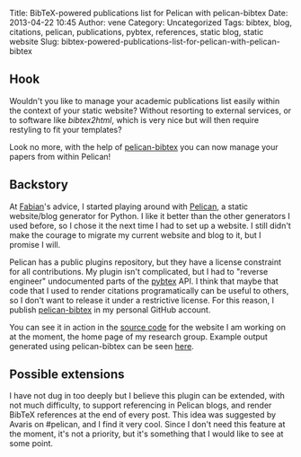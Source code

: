 Title: BibTeX-powered publications list for Pelican with pelican-bibtex
Date: 2013-04-22 10:45
Author: vene
Category: Uncategorized
Tags: bibtex, blog, citations, pelican, publications, pybtex, references, static blog, static website
Slug: bibtex-powered-publications-list-for-pelican-with-pelican-bibtex

Hook
----

Wouldn't you like to manage your academic publications list easily
within the context of your static website? Without resorting to external
services, or to software like *bibtex2html*, which is very nice but will
then require restyling to fit your templates?

Look no more, with the help of [pelican-bibtex][] you can now manage
your papers from within Pelican!

Backstory
---------

At [Fabian][]'s advice, I started playing around with [Pelican][], a
static website/blog generator for Python. I like it better than the
other generators I used before, so I chose it the next time I had to set
up a website. I still didn't make the courage to migrate my current
website and blog to it, but I promise I will.

Pelican has a public plugins repository, but they have a license
constraint for all contributions. My plugin isn't complicated, but I had
to "reverse engineer" undocumented parts of the [pybtex][] API. I think
that maybe that code that I used to render citations programatically can
be useful to others, so I don't want to release it under a restrictive
license. For this reason, I publish [pelican-bibtex][] in my personal
GitHub account.

You can see it in action in the [source code][] for the website I am
working on at the moment, the home page of my research group. Example
output generated using pelican-bibtex can be seen [here][].

Possible extensions
-------------------

I have not dug in too deeply but I believe this plugin can be extended,
with not much difficulty, to support referencing in Pelican blogs, and
render BibTeX references at the end of every post. This idea was
suggested by Avaris on \#pelican, and I find it very cool. Since I don't
need this feature at the moment, it's not a priority, but it's something
that I would like to see at some point.

  [pelican-bibtex]: https://github.com/vene/pelican-bibtex
  [Fabian]: http://fseoane.net
  [Pelican]: http://getpelican.com
  [pybtex]: http://pybtex.sourceforge.net
  [source code]: https://github.com/nlp-unibuc/nlp-unibuc-website/
  [here]: http://nlp-unibuc.github.io/publications.html
